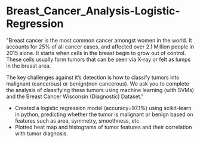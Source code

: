 # Breast_Cancer_Analysis-Logistic-Regression

"Breast cancer is the most common cancer amongst women in the world. It accounts for 25% of all cancer cases, and affected over 2.1 Million people in 2015 alone. It starts when cells in the breast begin to grow out of control. These cells usually form tumors that can be seen via X-ray or felt as lumps in the breast area.

The key challenges against it’s detection is how to classify tumors into malignant (cancerous) or benign(non cancerous). We ask you to complete the analysis of classifying these tumors using machine learning (with SVMs) and the Breast Cancer Wisconsin (Diagnostic) Dataset."



- Created a logistic regression model (accuracy=97.1%) using scikit-learn in python, predicting whether the tumor is malignant or benign based on features such as area, symmetry, smoothness, etc.
- Plotted heat map and histograms of tumor features and their correlation with tumor diagnosis.
